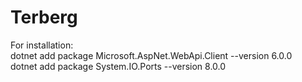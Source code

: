 # Terberg

For installation: <br>
dotnet add package Microsoft.AspNet.WebApi.Client --version 6.0.0 <br>
dotnet add package System.IO.Ports --version 8.0.0 <br>
